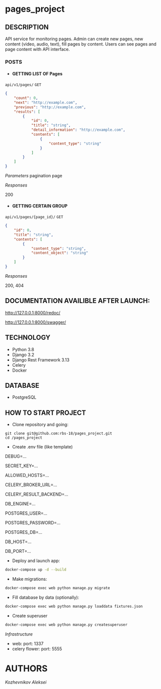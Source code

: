 # pages_project

## DESCRIPTION
API service for monitoring pages. Admin can create new pages, new content (video, audio, text),
fill pages by content. Users can see pages and page content with API interface.

### POSTS
 - #### GETTING LIST OF Pages

 `api/v1/pages/` `GET`

```json
{
    "count": 0,
    "next": "http://example.com",
    "previous": "http://example.com",
    "results": [
        {
            "id": 0,
            "title": "string",
            "detail_information": "http://example.com",
            "contents": [
                {
                    "content_type": "string"
                }
            ]
        }
    ]
}
```
*Parameters*
pagination page

*Responses*

200

- #### GETTING CERTAIN GROUP

 `api/v1/pages/{page_id}/` `GET`

```json
{
    "id": 0,
    "title": "string",
    "contents": [
        {
            "content_type": "string",
            "content_object": "string"
        }
    ]
}
```

*Responses*

200, 404

## DOCUMENTATION AVAILIBLE AFTER LAUNCH:
http://127.0.0.1:8000/redoc/

http://127.0.0.1:8000/swagger/

## TECHNOLOGY

- Python 3.8
- Django 3.2
- Django Rest Framework 3.13
- Celery
- Docker

## DATABASE

- PostgreSQL

## HOW TO START PROJECT
- Clone repository and going:
```
git clone git@github.com:rbs-18/pages_project.git
cd /pages_project
```
- Create .env file (like template)

DEBUG=...

SECRET_KEY=...

ALLOWED_HOSTS=...

CELERY_BROKER_URL=...

CELERY_RESULT_BACKEND=...

DB_ENGINE=...

POSTGRES_USER=...

POSTGRES_PASSWORD=...

POSTGRES_DB=...

DB_HOST=...

DB_PORT=...

- Deploy and launch app:
```bash
docker-compose up -d --build
```

- Make migrations:
```bash
docker-compose exec web python manage.py migrate
```

- Fill database by data (optionally):
```bash
docker-compose exec web python manage.py loaddata fixtures.json
```

- Create superuser
```bash
docker-compose exec web python manage.py createsuperuser
```

*Infrastructure*
- web:
  port: 1337
- celery flower:
  port: 5555

# AUTHORS
*_Kozhevnikov Aleksei_*
